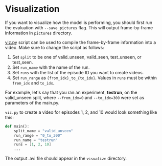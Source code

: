 # Visualization

If you want to visualize how the model is performing, you should first run the evaluation with `--save_pictures` flag. This will output frame-by-frame information in `pictures` directory.



[viz.py](viz.py) script can be used to compile the frame-by-frame information into a video. Make sure to change the script as follows:

1. Set `split` to be one of valid_unseen, valid_seen, test_unseen, or test_seen.
2. Set `run_name` with the name of the run.
3. Set `runs` with the list of the episode ID you want to create videos.
4. Set `run_range` as `{from_idx}_to_{to_idx}`. Values in `runs` must be within `from_idx` and `to_idx`.



For example, let's say that you ran an experiment, **testrun**, on the valid_unseen split, where `--from_idx=0` and `--to_idx=300` were set as parameters of the main.py.

`viz.py` to create a video for episodes 1, 2, and 10 would look something like this:

```python
def main():
    split_name = "valid_unseen"
    run_range = "0_to_300"
    run_name = "testrun"
    runs = [1, 2, 10]
    ...
```

The output .avi file should appear in the `visualize` directory.

